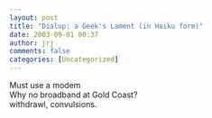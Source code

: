 ```yaml
---
layout: post
title: "Dialup: a Geek's Lament (in Haiku form)"
date: 2003-09-01 00:37
author: jrj
comments: false
categories: [Uncategorized]
---
```

Must use a modem<br />Why no broadband at Gold Coast?<br />withdrawl, convulsions.
